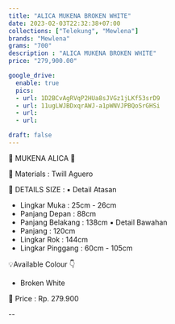 ```yaml
---
title: "ALICA MUKENA BROKEN WHITE"
date: 2023-02-03T22:32:38+07:00
collections: ["Telekung", "Mewlena"]
brands: "Mewlena"
grams: "700"
description : "ALICA MUKENA BROKEN WHITE"
price: "279,900.00"

google_drive:
  enable: true
  pics:
  - url: 1D2BCvAgRVqP2HUa8sJVGz1jLKf53srD9
  - url: 11ugLWJBDxqrAWJ-a1pWNVJPBQoSrGHSi
  - url: 
  - url: 

draft: false
---
```


🌸 MUKENA ALICA 🌸

💎 Materials : Twill Aguero

💎 DETAILS SIZE :
▪️ Detail Atasan
- Lingkar Muka : 25cm - 26cm
- Panjang Depan : 88cm
- Panjang Belakang : 138cm
▪️ Detail Bawahan
- Panjang : 120cm
- Lingkar Rok : 144cm
- Lingkar Pinggang : 60cm - 105cm

💡Available Colour 👇
- Broken White

💸 Price :
Rp. 279.900

--   
  
